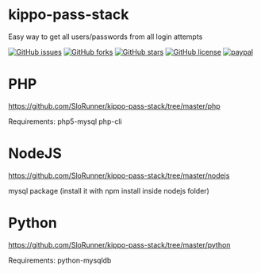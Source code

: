 # kippo-pass-stack
Easy way to get all users/passwords from all login attempts

[![GitHub issues](https://img.shields.io/github/issues/SloRunner/node-steamidle.svg?style=plastic)](https://github.com/SloRunner/node-steamidle/issues)
[![GitHub forks](https://img.shields.io/github/forks/SloRunner/node-steamidle.svg?style=plastic)](https://github.com/SloRunner/node-steamidle/network)
[![GitHub stars](https://img.shields.io/github/stars/SloRunner/node-steamidle.svg?style=plastic)](https://github.com/SloRunner/node-steamidle/stargazers)
[![GitHub license](https://img.shields.io/badge/license-MIT-blue.svg?style=plastic)](https://raw.githubusercontent.com/SloRunner/node-steamidle/master/LICENSE)
[![paypal](https://img.shields.io/badge/paypal-donate-yellow.svg)](https://www.paypal.me/SloRunner)

# PHP
https://github.com/SloRunner/kippo-pass-stack/tree/master/php 

Requirements: php5-mysql php-cli

# NodeJS
https://github.com/SloRunner/kippo-pass-stack/tree/master/nodejs 

mysql package (install it with npm install inside nodejs folder)

# Python
https://github.com/SloRunner/kippo-pass-stack/tree/master/python 

Requirements: python-mysqldb
